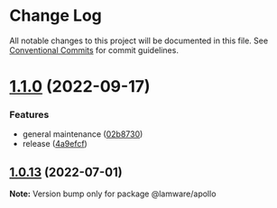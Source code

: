 # Change Log

All notable changes to this project will be documented in this file.
See [Conventional Commits](https://conventionalcommits.org) for commit guidelines.

# [1.1.0](https://github.com/evilkiwi/lamware/compare/@lamware/apollo@1.0.13...@lamware/apollo@1.1.0) (2022-09-17)


### Features

* general maintenance ([02b8730](https://github.com/evilkiwi/lamware/commit/02b8730fc776181b6be8c8950e17a186380d975e))
* release ([4a9efcf](https://github.com/evilkiwi/lamware/commit/4a9efcfcdc27c12ffb092708b62dc42e5cb3f621))





## [1.0.13](https://github.com/evilkiwi/lamware/compare/@lamware/apollo@1.0.12...@lamware/apollo@1.0.13) (2022-07-01)

**Note:** Version bump only for package @lamware/apollo
